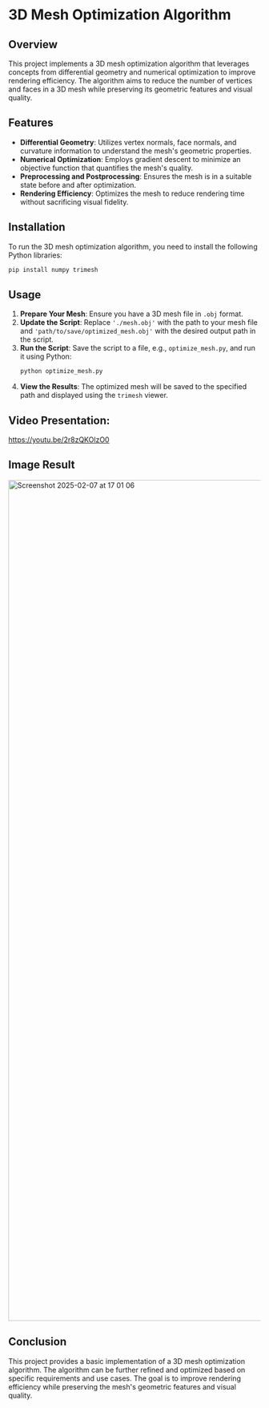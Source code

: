 # 3D Mesh Optimization Algorithm

## Overview
This project implements a 3D mesh optimization algorithm that leverages concepts from differential geometry and numerical optimization to improve rendering efficiency. The algorithm aims to reduce the number of vertices and faces in a 3D mesh while preserving its geometric features and visual quality.

## Features
- **Differential Geometry**: Utilizes vertex normals, face normals, and curvature information to understand the mesh's geometric properties.
- **Numerical Optimization**: Employs gradient descent to minimize an objective function that quantifies the mesh's quality.
- **Preprocessing and Postprocessing**: Ensures the mesh is in a suitable state before and after optimization.
- **Rendering Efficiency**: Optimizes the mesh to reduce rendering time without sacrificing visual fidelity.

## Installation
To run the 3D mesh optimization algorithm, you need to install the following Python libraries:

```bash
pip install numpy trimesh
```

## Usage
1. **Prepare Your Mesh**: Ensure you have a 3D mesh file in `.obj` format.
2. **Update the Script**: Replace `'./mesh.obj'` with the path to your mesh file and `'path/to/save/optimized_mesh.obj'` with the desired output path in the script.
3. **Run the Script**: Save the script to a file, e.g., `optimize_mesh.py`, and run it using Python:
   ```bash
   python optimize_mesh.py
   ```
4. **View the Results**: The optimized mesh will be saved to the specified path and displayed using the `trimesh` viewer.

## Video Presentation:

https://youtu.be/2r8zQKOlzO0 

## Image Result

<img width="1677" alt="Screenshot 2025-02-07 at 17 01 06" src="https://github.com/user-attachments/assets/d6e9b0c3-52fc-43b6-bd70-6229de5ea086" />


## Conclusion
This project provides a basic implementation of a 3D mesh optimization algorithm. The algorithm can be further refined and optimized based on specific requirements and use cases. The goal is to improve rendering efficiency while preserving the mesh's geometric features and visual quality.

